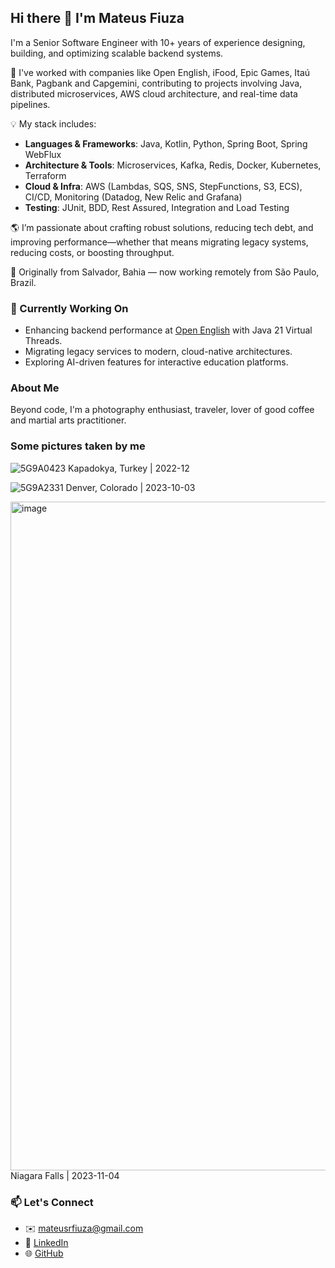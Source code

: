 ## Hi there 👋 I'm Mateus Fiuza

I'm a Senior Software Engineer with 10+ years of experience designing, building, and optimizing scalable backend systems.

🚀 I've worked with companies like Open English, iFood, Epic Games, Itaú Bank, Pagbank and Capgemini, contributing to projects involving Java, distributed microservices, AWS cloud architecture, and real-time data pipelines.

💡 My stack includes:
- **Languages & Frameworks**: Java, Kotlin, Python, Spring Boot, Spring WebFlux  
- **Architecture & Tools**: Microservices, Kafka, Redis, Docker, Kubernetes, Terraform  
- **Cloud & Infra**: AWS (Lambdas, SQS, SNS, StepFunctions, S3, ECS), CI/CD, Monitoring (Datadog, New Relic and Grafana)  
- **Testing**: JUnit, BDD, Rest Assured, Integration and Load Testing

🌎 I’m passionate about crafting robust solutions, reducing tech debt, and improving performance—whether that means migrating legacy systems, reducing costs, or boosting throughput.

📍 Originally from Salvador, Bahia — now working remotely from São Paulo, Brazil.

### 🔭 Currently Working On

- Enhancing backend performance at [Open English](https://www.openenglish.com.br/) with Java 21 Virtual Threads.
- Migrating legacy services to modern, cloud-native architectures.
- Exploring AI-driven features for interactive education platforms.

### About Me

Beyond code, I'm a photography enthusiast, traveler, lover of good coffee and martial arts practitioner.

### Some pictures taken by me 

![5G9A0423](https://github.com/user-attachments/assets/af603b8b-7352-497f-a82f-038c39d1ee4c)
Kapadokya, Turkey | 2022-12


![5G9A2331](https://github.com/user-attachments/assets/076c542c-2c2c-40f1-a0c2-ef19847a8597)
Denver, Colorado | 2023-10-03

<img width="1070" alt="image" src="https://github.com/user-attachments/assets/8635b5c6-ab13-42d9-8c05-82bd7deff8fb" />
Niagara Falls | 2023-11-04


### 📫 Let's Connect

- ✉️ mateusrfiuza@gmail.com  
- 💼 [LinkedIn](https://www.linkedin.com/in/mateusrfiuza/)  
- 🌐 [GitHub](https://github.com/mateusrfiuza)
